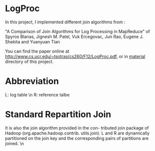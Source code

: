 LogProc
=======
In this project, I implemented different join algorithms from : 

"A Comparison of Join Algorithms for Log Processing in MapReduce" of Spyros Blanas, Jignesh M. Patel, Vuk Ercegovac, Jun Rao, Eugene J. Shekita and Yuanyuan Tian

You can find the paper online at http://www.cs.ucr.edu/~tsotras/cs260/F12/LogProc.pdf, or in [material](/material) directory of this project.

Abbreviation
=======
L: log table \n
R: reference talbe

Standard Repartition Join
=======
It is also the join algorithm provided in the con- tributed join package of Hadoop (org.apache.hadoop.contrib. utils.join). L and R are dynamically partitioned on the join key and the corresponding pairs of partitions are joined. \n